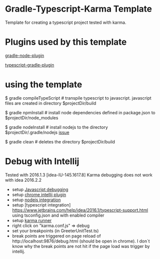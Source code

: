 # Gradle-Typescript-Karma Template

Template for creating a typescript project tested with karma.

# Plugins used by this template

[gradle-node-plugin](https://github.com/srs/gradle-node-plugin)

[typescript-gradle-plugin](https://github.com/sothmann/typescript-gradle-plugin)

# using the template

$ gradle compileTypeScript # transpile typescript to javascript. javascript files are created in directory $projectDir/build

$ gradle npmInstall        # install node dependencies defined in package.json to $projectDir/node_modules

$ gradle nodeInstall       # install nodejs to the directory $projectDir/.gradle/nodejs [issue](https://github.com/srs/gradle-node-plugin/issues/91)

$ gradle clean             # deletes the directory $projectDir/build

# Debug with Intellij

Tested with 2016.1.3 [idea-IU-145.1617.8]
Karma debugging does not work with idea 2016.2.2

* setup [Javascript debugging](https://www.jetbrains.com/help/idea/2016.1/debugging-javascript.html)
* setup [chrome intellij plugin](https://www.jetbrains.com/help/webstorm/2016.1/using-jetbrains-chrome-extension.html)
* setup [nodejs integration](https://www.jetbrains.com/help/idea/2016.1/running-and-debugging-node-js.html)
* setup [typescript integration] https://www.jetbrains.com/help/idea/2016.1/typescript-support.html using tsconfig.json and with enabled compiler
* setup [karma runner](https://www.jetbrains.com/help/idea/2016.1/preparing-to-use-karma-test-runner.html)
* right click on "karma.conf.js" => debug
* set your breakpoints (in GreeterUnitTest.ts)
* break points are triggered on page reload of http://localhost:9876/debug.html (should be open in chrome).
I don`t know why the break points are not hit if the page load was trigger by intellij.



